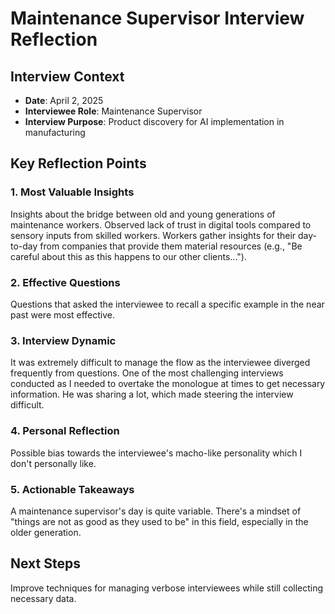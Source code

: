 # Maintenance Supervisor Interview Reflection

## Interview Context
- **Date**: April 2, 2025
- **Interviewee Role**: Maintenance Supervisor
- **Interview Purpose**: Product discovery for AI implementation in manufacturing

## Key Reflection Points

### 1. Most Valuable Insights
Insights about the bridge between old and young generations of maintenance workers. Observed lack of trust in digital tools compared to sensory inputs from skilled workers. Workers gather insights for their day-to-day from companies that provide them material resources (e.g., "Be careful about this as this happens to our other clients...").

### 2. Effective Questions
Questions that asked the interviewee to recall a specific example in the near past were most effective.

### 3. Interview Dynamic
It was extremely difficult to manage the flow as the interviewee diverged frequently from questions. One of the most challenging interviews conducted as I needed to overtake the monologue at times to get necessary information. He was sharing a lot, which made steering the interview difficult.

### 4. Personal Reflection
Possible bias towards the interviewee's macho-like personality which I don't personally like.

### 5. Actionable Takeaways
A maintenance supervisor's day is quite variable. There's a mindset of "things are not as good as they used to be" in this field, especially in the older generation.

## Next Steps
Improve techniques for managing verbose interviewees while still collecting necessary data.
